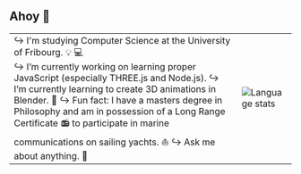 ## Ahoy 👋

<table>
  <tr>
    <td>
↪ I'm studying Computer Science at the University of Fribourg. 💡 💻<br/>
↪ I’m currently working on learning proper JavaScript (especially THREE.js and Node.js).
↪ I’m currently learning to create 3D animations in Blender. 🎨
↪ Fun fact: I have a masters degree in Philosophy and am in possession of a Long Range Certificate 📻 to participate in marine communications on sailing yachts. ⛵
↪ Ask me about anything. 💭
    </td>
    <td><img src="https://github-readme-stats.vercel.app/api/top-langs/?username=oliolioli&layout=compact&langs_count=8" alt="Language stats"></td>
  </tr>
</table>



